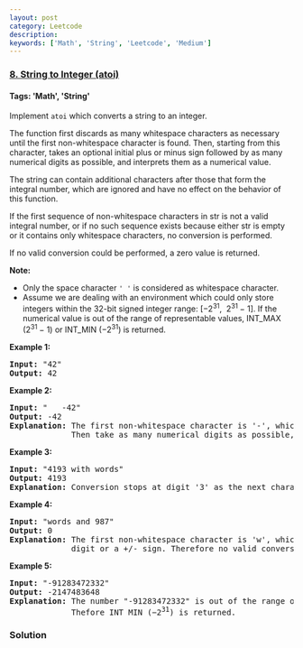 ```yaml
---
layout: post
category: Leetcode
description: 
keywords: ['Math', 'String', 'Leetcode', 'Medium']
---
```

### [8. String to Integer (atoi)](https://leetcode.com/problems/string-to-integer-atoi)

#### Tags: 'Math', 'String'

<div class="content__u3I1 question-content__JfgR"><div><p>Implement <code><span>atoi</span></code> which converts a string to an integer.</p>
<p>The function first discards as many whitespace characters as necessary until the first non-whitespace character is found. Then, starting from this character, takes an optional initial plus or minus sign followed by as many numerical digits as possible, and interprets them as a numerical value.</p>
<p>The string can contain additional characters after those that form the integral number, which are ignored and have no effect on the behavior of this function.</p>
<p>If the first sequence of non-whitespace characters in str is not a valid integral number, or if no such sequence exists because either str is empty or it contains only whitespace characters, no conversion is performed.</p>
<p>If no valid conversion could be performed, a zero value is returned.</p>
<p><strong>Note:</strong></p>
<ul>
<li>Only the space character <code>' '</code> is considered as whitespace character.</li>
<li>Assume we are dealing with an environment which could only store integers within the 32-bit signed integer range: [−2<sup>31</sup>,  2<sup>31 </sup>− 1]. If the numerical value is out of the range of representable values, INT_MAX (2<sup>31 </sup>− 1) or INT_MIN (−2<sup>31</sup>) is returned.</li>
</ul>
<p><strong>Example 1:</strong></p>
<pre><strong>Input:</strong> "42"
<strong>Output:</strong> 42
</pre>
<p><strong>Example 2:</strong></p>
<pre><strong>Input:</strong> "   -42"
<strong>Output:</strong> -42
<strong>Explanation:</strong> The first non-whitespace character is '-', which is the minus sign.
             Then take as many numerical digits as possible, which gets 42.
</pre>
<p><strong>Example 3:</strong></p>
<pre><strong>Input:</strong> "4193 with words"
<strong>Output:</strong> 4193
<strong>Explanation:</strong> Conversion stops at digit '3' as the next character is not a numerical digit.
</pre>
<p><strong>Example 4:</strong></p>
<pre><strong>Input:</strong> "words and 987"
<strong>Output:</strong> 0
<strong>Explanation:</strong> The first non-whitespace character is 'w', which is not a numerical 
             digit or a +/- sign. Therefore no valid conversion could be performed.</pre>
<p><strong>Example 5:</strong></p>
<pre><strong>Input:</strong> "-91283472332"
<strong>Output:</strong> -2147483648
<strong>Explanation:</strong> The number "-91283472332" is out of the range of a 32-bit signed integer.
             Thefore INT_MIN (−2<sup>31</sup>) is returned.</pre>
</div></div>

### Solution
